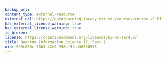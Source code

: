 ```yaml
---
backup_url: ''
content_type: external-resource
external_url: https://openlearninglibrary.mit.edu/courses/course-v1:MITx+8.371.1x+2T2018/about
has_external_licence_warning: true
has_external_license_warning: true
is_broken: ''
license: https://creativecommons.org/licenses/by-nc-sa/4.0/
title: Quantum Information Science II, Part 1
uid: 959c850c-30b3-42e9-998d-9faa36530955
---
```

